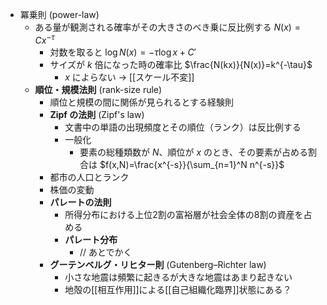 -  冪乗則 (power-law)
    - ある量が観測される確率がその大きさのべき乗に反比例する $N(x)=Cx^{-\tau}$
      - 対数を取ると $\log{N(x)}=-\tau\log{x}+C'$
      - サイズが $k$ 倍になった時の確率比 $\frac{N(kx)}{N(x)}=k^{-\tau}$
        - $x$ によらない → [[スケール不変]]
    - **順位・規模法則** (rank-size rule)
	    - 順位と規模の間に関係が見られるとする経験則
		- **Zipf の法則** (Zipf's law)
	        - 文書中の単語の出現頻度とその順位（ランク）は反比例する
	        - 一般化
		        - 要素の総種類数が $N$、順位が $x$ のとき、その要素が占める割合は $f(x,N)=\frac{x^{-s}}{\sum_{n=1}^N n^{-s}}$
        - 都市の人口とランク
        - 株価の変動
        - **パレートの法則**
	        - 所得分布における上位2割の富裕層が社会全体の8割の資産を占める
	        - **パレート分布**
	            - // あとでかく
		- **グーテンベルグ・リヒター則** (Gutenberg–Richter law)
	        - 小さな地震は頻繁に起きるが大きな地震はあまり起きない
	        - 地殻の[[相互作用]]による[[自己組織化臨界]]状態にある？